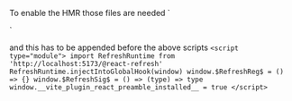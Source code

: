 





To enable the HMR those files are needed 
`<!-- if development -->
<script type="module" src="http://localhost:5173/@vite/client"></script>
<script type="module" src="http://localhost:5173/main.js"></script>`

and this has to be appended before the above scripts
`<script type="module">
import RefreshRuntime from 'http://localhost:5173/@react-refresh'
RefreshRuntime.injectIntoGlobalHook(window)
window.$RefreshReg$ = () => {}
window.$RefreshSig$ = () => (type) => type
window.__vite_plugin_react_preamble_installed__ = true
</script>`
